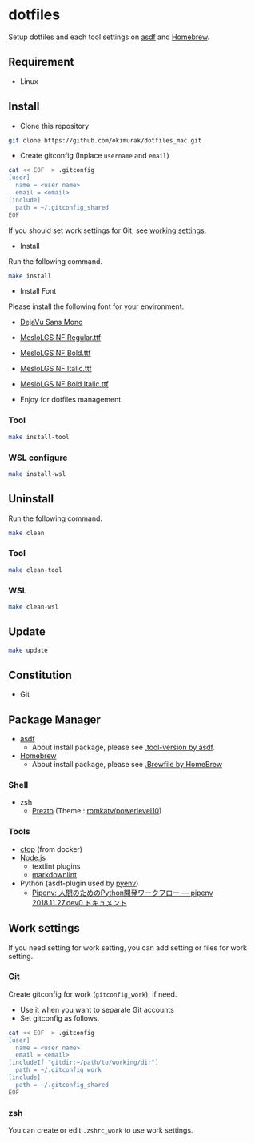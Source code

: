 # dotfiles

Setup dotfiles and each tool settings on [asdf](https://asdf-vm.com/) and [Homebrew](https://docs.brew.sh/).

## Requirement

- Linux

## Install

- Clone this repository

```bash
git clone https://github.com/okimurak/dotfiles_mac.git
```

- Create gitconfig (Inplace `username` and `email`)

```bash
cat << EOF  > .gitconfig
[user]
  name = <user name>
  email = <email>
[include]
  path = ~/.gitconfig_shared
EOF
```

If you should set work settings for Git, see [working settings](#git).

- Install

Run the following command.

```bash
make install
```

- Install Font

Please install the following font for your environment.

- [DejaVu Sans Mono](https://ja.fonts2u.com/download/dejavu-sans-mono.%E3%83%95%E3%82%A9%E3%83%B3%E3%83%88)
- [MesloLGS NF Regular.ttf](https://github.com/romkatv/powerlevel10k-media/raw/master/MesloLGS%20NF%20Regular.ttf)
- [MesloLGS NF Bold.ttf](https://github.com/romkatv/powerlevel10k-media/raw/master/MesloLGS%20NF%20Bold.ttf)
- [MesloLGS NF Italic.ttf](https://github.com/romkatv/powerlevel10k-media/raw/master/MesloLGS%20NF%20Italic.ttf)
- [MesloLGS NF Bold Italic.ttf](https://github.com/romkatv/powerlevel10k-media/raw/master/MesloLGS%20NF%20Bold%20Italic.ttf)

- Enjoy for dotfiles management.

### Tool

```bash
make install-tool
```

### WSL configure

```bash
make install-wsl
```

## Uninstall

Run the following command.

```bash
make clean
```

### Tool

```bash
make clean-tool
```

### WSL

```bash
make clean-wsl
```

## Update

```bash
make update
```

## Constitution

- Git

## Package Manager

- [asdf](https://asdf-vm.com/)
  - About install package, please see [.tool-version by asdf](.tool-version).
- [Homebrew](https://docs.brew.sh/)
  - About install package, please see [.Brewfile by HomeBrew](.Brewfile)

### Shell

- zsh
  - [Prezto](https://github.com/sorin-ionescu/prezto) (Theme : [romkatv/powerlevel10](https://github.com/romkatv/powerlevel10))

### Tools

- [ctop](https://github.com/bcicen/ctop) (from docker)
- [Node.js](https://nodejs.org/ja/)
  - textlint plugins
  - [markdownlint](https://github.com/DavidAnson/markdownlint)
- Python (asdf-plugin used by [pyenv](https://github.com/pyenv/pyenv))
  - [Pipenv: 人間のためのPython開発ワークフロー — pipenv 2018.11.27.dev0 ドキュメント](https://pipenv-ja.readthedocs.io/ja/translate-ja/)

## Work settings

If you need setting for work setting, you can add setting or files for work setting.

### Git

Create gitconfig for work (`gitconfig_work`), if need.

- Use it when you want to separate Git accounts
- Set gitconfig as follows.

```bash
cat << EOF  > .gitconfig
[user]
  name = <user name>
  email = <email>
[includeIf "gitdir:~/path/to/working/dir"]
  path = ~/.gitconfig_work
[include]
  path = ~/.gitconfig_shared
EOF
```

### zsh

You can create or edit `.zshrc_work` to use work settings.
